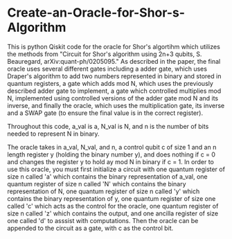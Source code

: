 # Create-an-Oracle-for-Shor-s-Algorithm
This is python Qiskit code for the oracle for Shor's algortihm which utilizes the methods from "Circuit for Shor's algorithm using  2n+3  qubits, S. Beauregard, arXiv:quant-ph/0205095."  As described in the paper, the final oracle uses several different gates including a adder gate, which uses Draper's algorithm to add two numbers represented in binary and stored in quantum registers, a gate which adds mod N, which uses the previously described adder gate to implement, a gate which controlled multiplies mod N, implemented using controlled versions of the adder gate mod N and its inverse, and finally the oracle, which uses the multiplication gate, its inverse and a SWAP gate (to ensure the final value is in the correct register). 

Throughout this code, a_val is a, N_val is N, and n is the number of bits needed to represent N in binary.

The oracle takes in a_val, N_val, and n, a control qubit c of size 1 and an n length register y (holding the binary number y), and does nothing if c = 0 and changes the register y to hold ay mod N in binary if c = 1. In order to use this oracle, you must first initialize a circuit with one quantum register of size n called 'a' which contains the binary representation of a_val, one quantum register of size n called 'N' which contains the binary representation of N, one quantum register of size n called 'y' which contains the binary representation of y, one quantum register of size one called 'c' which acts as the control for the oracle, one quantum register of size n called 'z' which contains the output, and one ancilla register of size one called 'd' to asssist with computations.  Then the oracle can be appended to the circuit as a gate, with c as the control bit.
